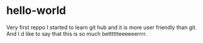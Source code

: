 # hello-world
Very first reppo
I started to learn git hub and it is more user friendly than git.
And I d like to say that this is so much betttttteeeeeerrrr.
